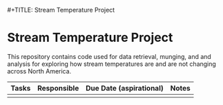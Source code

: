 #+TITLE: Stream Temperature Project

# Stream Temperature Project

This repository contains code used for data retrieval, munging, and and analysis for exploring how stream temperatures are and are not changing across North America.

Tasks | Responsible | Due Date (aspirational) | Notes
------- | -------- | -------- | --------
|||

